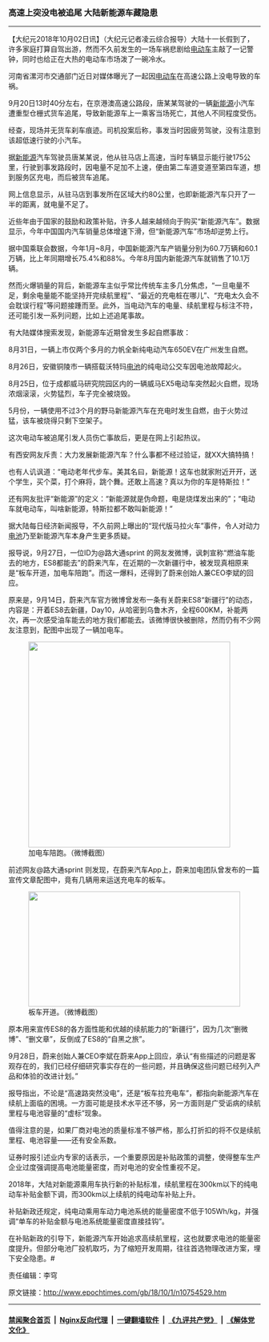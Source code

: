 ### 高速上突没电被追尾 大陆新能源车藏隐患
------------------------

<p>【大纪元2018年10月02日讯】（大纪元记者凌云综合报导）大陆十一长假到了，许多家庭打算自驾出游，然而不久前发生的一场车祸悲剧给<a href="http://www.epochtimes.com/gb/tag/%E7%94%B5%E5%8A%A8%E8%BD%A6.html">电动车</a>主敲了一记警钟，同时也给正在大热的电动车市场泼了一碗冷水。</p>
<p>河南省漯河市交通部门近日对媒体曝光了一起因<a href="http://www.epochtimes.com/gb/tag/%E7%94%B5%E5%8A%A8%E8%BD%A6.html">电动车</a>在高速公路上没电导致的车祸。</p>
<p>9月20日13时40分左右，在京港澳高速公路段，唐某某驾驶的一辆<a href="http://www.epochtimes.com/gb/tag/%E6%96%B0%E8%83%BD%E6%BA%90.html">新能源</a>小汽车遭重型仓栅式货车追尾，导致新能源车上一乘客当场死亡，其他人不同程度受伤。</p>
<p>经查，现场并无货车刹车痕迹。司机投案后称，事发当时因疲劳驾驶，没有注意到该超低速行驶的小汽车。</p>
<p>据<a href="http://www.epochtimes.com/gb/tag/%E6%96%B0%E8%83%BD%E6%BA%90.html">新能源</a>汽车驾驶员唐某某说，他从驻马店上高速，当时车辆显示能行驶175公里，行驶到事发路段时，因电量不足加不上速，便由第二车道变道至第四车道，想到服务区充电，而后被货车追尾。</p>
<p>网上信息显示，从驻马店到事发所在区域大约80公里，也即新能源汽车只开了一半的距离，就电量不足了。</p>
<p>近些年由于国家的鼓励和政策补贴，许多人越来越倾向于购买“新能源汽车”。数据显示，今年中国国内汽车销量总体增速下滑，但“新能源汽车”市场却逆势上行。</p>
<p>据中国乘联会数据，今年1月~8月，中国新能源汽车产销量分别为60.7万辆和60.1万辆，比上年同期增长75.4%和88%。今年8月国内新能源汽车就销售了10.1万辆。</p>
<p>然而火爆销量的背后，新能源车主似乎常比传统车主多几分焦虑，“一旦电量不足，剩余电量能不能坚持开完续航里程”、“最近的充电桩在哪儿”、“充电太久会不会耽误行程”等问题接踵而至。此外，当电动汽车的电量、续航里程与标注不符，还可能引发一系列问题，比如上述追尾事故。</p>
<p>有大陆媒体搜索发现，新能源车近期曾发生多起自燃事故：</p>
<p>8月31日，一辆上市仅两个多月的力帆全新纯电动汽车650EV在广州发生自燃。</p>
<p>8月26日，安徽铜陵市一辆搭载沃特玛<a href="http://www.epochtimes.com/gb/tag/%E7%94%B5%E6%B1%A0.html">电池</a>的纯电动公交车因电池故障起火。</p>
<p>8月25日，位于成都威马研究院园区内的一辆威马EX5电动车突然起火自燃，现场浓烟滚滚，火势猛烈，车子完全被烧毁。</p>
<p>5月份，一辆使用不过3个月的野马新能源汽车在充电时发生自燃，由于火势过猛，该车被烧得只剩下空架子。</p>
<p>这次电动车被追尾引发人员伤亡事故后，更是在网上引起热议。</p>
<p>有西安网友斥责：大力发展新能源汽车？什么事都不经过验证，就XX大搞特搞！</p>
<p>也有人讥讽道：“电动老年代步车。美其名曰，新能源！这车也就家附近开开，送个学生，买个菜，打个麻将，跳个舞。还敢上高速？真以为你的车是特斯拉！”</p>
<p>还有网友批评“新能源”的定义：“新能源就是伪命题，电是烧煤发出来的”；“电动车就电动车，叫啥新能源，特斯拉都不敢叫新能源！”</p>
<p>据大陆每日经济新闻报导，不久前网上曝出的“现代版马拉火车”事件，令人对动力<a href="http://www.epochtimes.com/gb/tag/%E7%94%B5%E6%B1%A0.html">电池</a>乃至新能源汽车本身产生更多质疑。</p>
<p>报导说，9月27日，一位ID为@路大通sprint 的网友发微博，讽刺宣称“燃油车能去的地方，ES8都能去”的蔚来汽车，在近期的一次新疆行中，被发现真相原来是“板车开道，加电车陪跑”。而这一爆料，还得到了蔚来创始人兼CEO李斌的回应。</p>
<p>原来是，9月14日，蔚来汽车官方微博曾发布一条有关蔚来ES8“新疆行”的动态，内容是：开着ES8去新疆，Day10，从哈密到乌鲁木齐，全程600KM，补能两次，再一次感受油车能去的地方我们都能去。该微博很快被删除，然而仍有不少网友注意到，配图中出现了一辆加电车。</p>
<figure id="attachment_10754735" style="width: 403px" class="wp-caption aligncenter"><a href="http://i.epochtimes.com/assets/uploads/2018/10/a5b4d2ac3607434fb86dd9aed91d51d9-1.jpg"><img class=" wp-image-10754735" src="http://i.epochtimes.com/assets/uploads/2018/10/a5b4d2ac3607434fb86dd9aed91d51d9-1.jpg" alt="" width="403" height="411" /></a><figcaption class="wp-caption-text">加电车陪跑。（微博截图）</figcaption></figure>
<p>前述网友@路大通sprint 则发现，在蔚来汽车App上，蔚来加电团队曾发布的一篇宣传文章配图中，竟有几辆用来运送充电车的板车。</p>
<figure id="attachment_10754748" style="width: 423px" class="wp-caption aligncenter"><a href="http://i.epochtimes.com/assets/uploads/2018/10/640.jpg"><img class=" wp-image-10754748" src="http://i.epochtimes.com/assets/uploads/2018/10/640-600x326.jpg" alt="" width="423" height="230" /></a><figcaption class="wp-caption-text">板车开道。（微博截图）</figcaption></figure>
<p>原本用来宣传ES8的各方面性能和优越的续航能力的“新疆行”，因为几次“删微博”、“删文章”，反倒成了ES8的“自黑之旅”。</p>
<p>9月28日，蔚来创始人兼CEO李斌在蔚来App上回应，承认“有些描述的问题是客观存在的，我们已经仔细研究事实存在的一些问题，并且确保这些问题已经列入产品和体验的改进计划。”</p>
<p>报导指出，不论是“高速路突然没电”，还是“板车拉充电车”，都指向新能源汽车在续航上面临的困境。一方面可能是技术水平还不够，另一方面则是广受诟病的续航里程与电池容量的“虚标”现象。</p>
<p>值得注意的是，如果厂商对电池的质量标准不够严格，那么打折扣的将不仅是续航里程、电池容量——还有安全系数。</p>
<p>证券时报引述业内专家的话表示，一个重要原因是补贴政策的调整，使得整车生产企业过度强调提高电池能量密度，而对电池的安全性重视不足。</p>
<p>2018年，大陆对新能源乘用车执行新的补贴标准，续航里程在300km以下的纯电动车补贴金额下调，而300km以上续航的纯电动车补贴上升。</p>
<p>补贴新政还规定，纯电动乘用车动力电池系统的能量密度不低于105Wh/kg，并强调“单车的补贴金额与电池系统能量密度直接挂钩”。</p>
<p>在补贴新政的引导下，新能源汽车开始追求高续航里程，这也就要求电池的能量密度提升。但部分电池厂投机取巧，为了缩短开发周期，往往首选物理改进方案，埋下安全隐患。#</p>
<p>责任编辑：李穹</p>

原文链接：http://www.epochtimes.com/gb/18/10/1/n10754529.htm


------------------------
#### [禁闻聚合首页](https://github.com/gfw-breaker/banned-news/blob/master/README.md) &nbsp;|&nbsp; [Nginx反向代理](https://github.com/gfw-breaker/open-proxy/blob/master/README.md) &nbsp;|&nbsp; [一键翻墙软件](https://github.com/gfw-breaker/nogfw/blob/master/README.md) &nbsp;|&nbsp; [《九评共产党》](https://github.com/gfw-breaker/9ping.md/blob/master/README.md#九评之一评共产党是什么) &nbsp;|&nbsp; [《解体党文化》](https://github.com/gfw-breaker/jtdwh.md/blob/master/README.md#绪论)